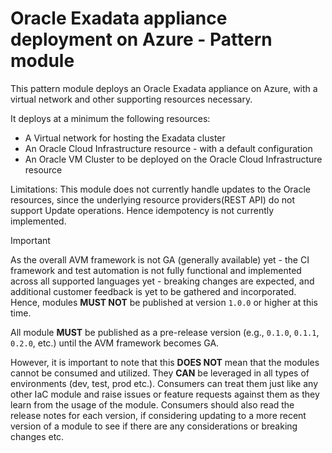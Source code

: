 # Oracle Exadata appliance deployment on Azure - Pattern module

This pattern module deploys an Oracle Exadata appliance on Azure, with a virtual network and other supporting resources necessary.

It deploys at a minimum the following resources:

- A Virtual network for hosting the Exadata cluster
- An Oracle Cloud Infrastructure resource - with a default configuration
- An Oracle VM Cluster to be deployed on the Oracle Cloud Infrastructure resource

Limitations: This module does not currently handle updates to the Oracle resources, since the underlying resource providers(REST API) do not support Update operations. Hence idempotency is not currently implemented.


> [!IMPORTANT]
> As the overall AVM framework is not GA (generally available) yet - the CI framework and test automation is not fully functional and implemented across all supported languages yet - breaking changes are expected, and additional customer feedback is yet to be gathered and incorporated. Hence, modules **MUST NOT** be published at version `1.0.0` or higher at this time.
> 
> All module **MUST** be published as a pre-release version (e.g., `0.1.0`, `0.1.1`, `0.2.0`, etc.) until the AVM framework becomes GA.
> 
> However, it is important to note that this **DOES NOT** mean that the modules cannot be consumed and utilized. They **CAN** be leveraged in all types of environments (dev, test, prod etc.). Consumers can treat them just like any other IaC module and raise issues or feature requests against them as they learn from the usage of the module. Consumers should also read the release notes for each version, if considering updating to a more recent version of a module to see if there are any considerations or breaking changes etc.
